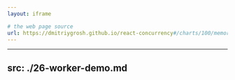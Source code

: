 ```yaml
---
layout: iframe

# the web page source
url: https://dmitriygrosh.github.io/react-concurrency#/charts/100/memory
---
```


---
src: ./26-worker-demo.md
---
